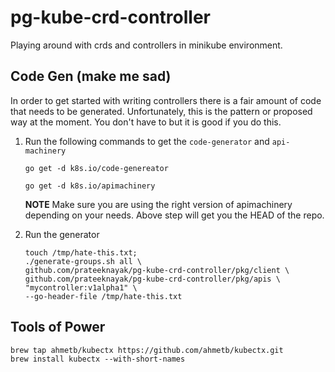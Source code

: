 # pg-kube-crd-controller

Playing around with crds and controllers in minikube environment.

## Code Gen (make me sad)

In order to get started with writing controllers there is a fair amount of code that needs to be generated. Unfortunately, this is the pattern or proposed way at the moment. You don't have to but it is good if you do this.

1. Run the following commands to get the `code-generator` and `api-machinery`

	```
	go get -d k8s.io/code-genereator
	```
	```
	go get -d k8s.io/apimachinery
	```

	**NOTE** Make sure you are using the right version of apimachinery depending 	on your needs. Above step will get you the HEAD of the repo.

1. Run the generator

	```
	touch /tmp/hate-this.txt;
	./generate-groups.sh all \
	github.com/prateeknayak/pg-kube-crd-controller/pkg/client \
	github.com/prateeknayak/pg-kube-crd-controller/pkg/apis \
	"mycontroller:v1alpha1" \
	--go-header-file /tmp/hate-this.txt
	```
	

## Tools of Power

```
brew tap ahmetb/kubectx https://github.com/ahmetb/kubectx.git
brew install kubectx --with-short-names
```